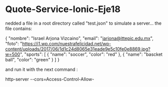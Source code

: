 # Quote-Service-Ionic-Eje18

nedded a file in a root directory called "test.json" to simulate a server... the file contains:

{
    "nombre": "Israel Arjona Vizcaino",
    "email": "iarjona@ittepic.edu.mx",
    "foto": "https://i1.wp.com/nuestrafelicidad.net/wp-content/uploads/2017/06/1d1c24d8065e31eade9e5c10fe0e8869.jpg?w=500",
    "sports": [
        {
            "name": "soccer",
            "color": "red"
        },
        {
            "name": "bascket ball",
            "color": "green"
        }
    ]
}

and run it with the next command :

 http-server --cors=Access-Control-Allow-

